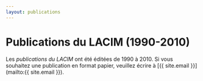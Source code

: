 ```yaml
---
layout: publications
---
```


# Publications du LACIM (1990-2010)

Les *publications du LACIM* ont été éditées de 1990 à 2010.
Si vous souhaitez une publication en format papier, veuillez écrire à
[{{ site.email }}](mailto:{{ site.email }}).

